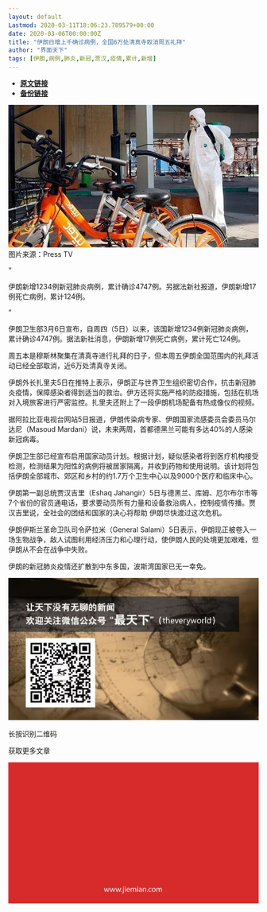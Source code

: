 ```yaml
---
layout: default
Lastmod: 2020-03-11T18:06:23.789579+00:00
date: 2020-03-06T00:00:00Z
title: "伊朗日增上千确诊病例，全国6万处清真寺取消周五礼拜"
author: "界面天下"
tags: [伊朗,病例,肺炎,新冠,贾汉,疫情,累计,新增]
---
```


* [**原文链接**](https://mp.weixin.qq.com/s/CqLWYUW-w2CCESXDgAvFaQ)
* [**备份链接**](http://archive.today/frt7S)


![](/images/post/9f5e820dc1622ac15a1429f202dad6dc.jpg)图片来源：Press TV

“

  

伊朗新增1234例新冠肺炎病例，累计确诊4747例。另据法新社报道，伊朗新增17例死亡病例，累计124例。

  

”

伊朗卫生部3月6日宣布，自周四（5日）以来，该国新增1234例新冠肺炎病例，累计确诊4747例。据法新社消息，伊朗新增17例死亡病例，累计死亡124例。  

周五本是穆斯林聚集在清真寺进行礼拜的日子，但本周五伊朗全国范围内的礼拜活动已经全部取消，近6万处清真寺关闭。

伊朗外长扎里夫5日在推特上表示，伊朗正与世界卫生组织密切合作，抗击新冠肺炎疫情，保障感染者得到适当的救治。伊方还将实施严格的防疫措施，包括在机场对入境旅客进行严密监控。扎里夫还附上了一段伊朗机场配备有热成像仪的视频。

据阿拉比亚电视台网站5日报道，伊朗传染病专家、伊朗国家流感委员会委员马尔达尼（Masoud Mardani）说，未来两周，首都德黑兰可能有多达40%的人感染新冠病毒。

伊朗卫生部已经宣布启用国家动员计划。根据计划，疑似感染者将到医疗机构接受检测，检测结果为阳性的病例将被居家隔离，并收到药物和使用说明。该计划将包括伊朗全部城市、郊区和乡村的约1.7万个卫生中心以及9000个医疗和临床中心。

伊朗第一副总统贾汉吉里（Eshaq Jahangir）5日与德黑兰、库姆、厄尔布尔市等7个省份的官员通电话，要求要动员所有力量和设备救治病人，控制疫情传播。贾汉吉里说，全社会的团结和国家的决心将帮助 伊朗尽快渡过这次危机。

伊朗伊斯兰革命卫队司令萨拉米（General Salami）5日表示，伊朗现正被卷入一场生物战争，敌人试图利用经济压力和心理行动，使伊朗人民的处境更加艰难，但伊朗从不会在战争中失败。

伊朗的新冠肺炎疫情还扩散到中东多国，波斯湾国家已无一幸免。

![](/images/post/0bb69944cbb9ec0040e197ec43dcf692.jpg)

长按识别二维码  

获取更多文章

![](/images/post/3ef9527fd7edfb43b0c70486c7a956af.jpg)

